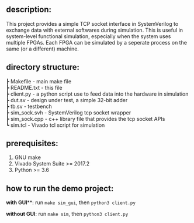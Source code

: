 ## description:
This project provides a simple TCP socket interface in SystemVerilog to exchange data with external softwares during simulation. This is useful in system-level functional simulation, especially when the system uses multiple FPGAs. Each FPGA can be simulated by a seperate process on the same (or a different) machine.

## directory structure:
 ┣ Makefile     - main make file  
 ┣ README.txt   - this file  
 ┣ client.py    - a python script use to feed data into the hardware in simulation  
 ┣ dut.sv       - design under test, a simple 32-bit adder  
 ┣ tb.sv        - testbench  
 ┣ sim_sock.svh - SystemVerilog tcp socket wrapper  
 ┣ sim_sock.cpp - c++ library file that provides the tcp socket APIs  
 ┗ sim.tcl      - Vivado tcl script for simulation  

## prerequisites:
1. GNU make
2. Vivado System Suite >= 2017.2
3. Python >= 3.6

## how to run the demo project:
**with GUI****: run `make sim_gui`, then `python3 client.py`

**without GUI**: run `make sim`, then `python3 client.py`